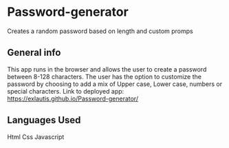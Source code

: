 # Password-generator
Creates a random password based on length and custom promps

## General info
This app runs in the browser and allows the user to create a password between 8-128 characters. The user has the option to customize the password by choosing to add a mix of Upper case, Lower case, numbers or special characters.
Link to deployed app: https://exlautis.github.io/Password-generator/

## Languages Used
Html
Css
Javascript
